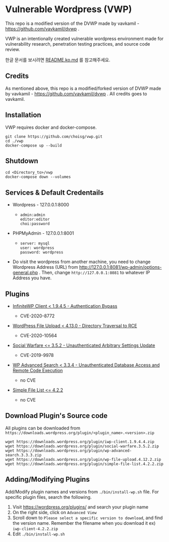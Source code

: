 
# Vulnerable Wordpress (VWP) 
This repo is a modified version of the DVWP made by vavkamil - https://github.com/vavkamil/dvwp . 

VWP is an intentionally created vulnerable wordpress environment made for vulnerability research, penetration testing practices, and source code review. 

한글 문서를 보시려면 [README.ko.md](README.ko.md) 를 참고해주세요.

## Credits
As mentioned above, this repo is a modified/forked version of DVWP made by vavkamil - https://github.com/vavkamil/dvwp . All credits goes to vavkamil. 

## Installation 
VWP requires docker and docker-compose.
```
git clone https://github.com/choisg/vwp.git
cd ./vwp
docker-compose up --build 
```

## Shutdown
```
cd <Directory_to>/vwp
docker-compose down --volumes
```

## Services & Default Credentails
- Wordpress - 127.0.0.1:8000
  - ```
    admin:admin
    editor:editor
    choi:password 
    ```
- PHPMyAdmin - 127.0.0.1:8001
  - ```
    server: mysql
    user: wordpress
    password: wordpress
    ```

- Do visit the wordpress from another machine, you need to change Wordpress Address (URL) from http://127.0.0.1:8081/wp-admin/options-general.php . Then, change `http://127.0.0.1:8081` to whatever IP Address you have.

## Plugins 
* [InfiniteWP Client < 1.9.4.5 - Authentication Bypass](https://wpvulndb.com/vulnerabilities/10011)
  - CVE-2020-8772

* [WordPress File Upload < 4.13.0 - Directory Traversal to RCE](https://wpvulndb.com/vulnerabilities/10132)
  - CVE-2020-10564

* [Social Warfare <= 3.5.2 - Unauthenticated Arbitrary Settings Update](https://wpvulndb.com/vulnerabilities/9238)
  - CVE-2019-9978

* [WP Advanced Search < 3.3.4 - Unauthenticated Database Access and Remote Code Execution](https://wpvulndb.com/vulnerabilities/10115)
  - no CVE

* [Simple File List <= 4.2.2](https://www.cybersecurity-help.cz/vdb/SB2020042711)
  - no CVE

## Download Plugin's Source code 
All plugins can be downloaded from `https://downloads.wordpress.org/plugin/<plugin_name>.<version>.zip`

```
wget https://downloads.wordpress.org/plugin/iwp-client.1.9.4.4.zip
wget https://downloads.wordpress.org/plugin/social-warfare.3.5.2.zip
wget https://downloads.wordpress.org/plugin/wp-advanced-search.3.3.3.zip
wget https://downloads.wordpress.org/plugin/wp-file-upload.4.12.2.zip
wget https://downloads.wordpress.org/plugin/simple-file-list.4.2.2.zip
```

## Adding/Modifying Plugins 

Add/Modify plugin names and versions from `./bin/install-wp.sh` file. 
For specific plugin files, search the following. 

1. Visit https://wordpress.org/plugins/ and search your plugin name 
2. On the right side, click on `Advanced View`
3. Scroll down to `Please select a specific version to download`, and find the version name. Remember the filename when you download it ex) `iwp-client-4.2.2.zip` 
4. Edit `./bin/install-wp.sh`